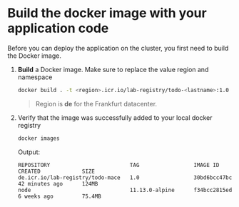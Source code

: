 # Build the docker image with your application code

Before you can deploy the application on the cluster, you first need to build the Docker image.

1. **Build** a Docker image. Make sure to replace the value region and namespace
    ```sh
    docker build . -t <region>.icr.io/lab-registry/todo-<lastname>:1.0
    ```
    > Region is **de** for the Frankfurt datacenter.

1. Verify that the image was successfully added to your local docker registry
    ```sh
    docker images
    ```
    Output:
    ```
    REPOSITORY                         TAG                 IMAGE ID            CREATED             SIZE
    de.icr.io/lab-registry/todo-mace   1.0                 30bd6bcc47bc        42 minutes ago      124MB
    node                               11.13.0-alpine      f34bcc2815ed        6 weeks ago         75.4MB
    ``` 